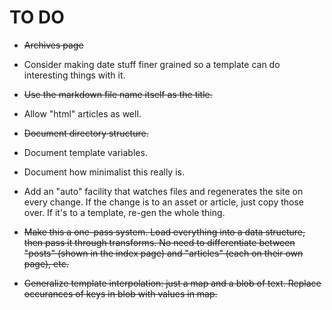 # TO DO

  * <strike>~~Archives page~~</strike>

  * Consider making date stuff finer grained so a template can do
    interesting things with it.

  * <strike>~~Use the markdown file name itself as the
    title.~~</strike>

  * Allow "html" articles as well.

  * <strike>~~Document directory structure.~~</strike>

  * Document template variables.

  * Document how minimalist this really is.

  * Add an "auto" facility that watches files and regenerates the site
    on every change. If the change is to an asset or article, just
    copy those over. If it's to a template, re-gen the whole thing.

  * <strike>~~Make this a one-pass system. Load everything into a data
    structure, then pass it through transforms. No need to
    differentiate between "posts" (shown in the index page) and
    "articles" (each on their own page), etc.~~</strike>

  * <strike>~~Generalize template interpolation: just a map and a blob
    of text. Replace occurances of keys in blob with values in
    map.~~</strike>
